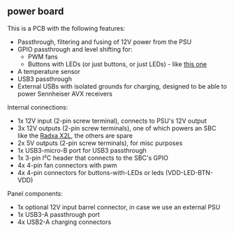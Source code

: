 ## power board

This is a PCB with the following features:
- Passthrough, filtering and fusing of 12V power from the PSU
- GPIO passthrough and level shifting for:
    - PWM fans
    - Buttons with LEDs (or just buttons, or just LEDs) - like [this one](https://eu.mouser.com/ProductDetail/Shin-Chin/R13-508BL-05-BRR12V?qs=gZXFycFWdAOqSBZAzEyqbA%3D%3D)
- A temperature sensor
- USB3 passthrough
- External USBs with isolated grounds for charging, designed to be able to power Sennheiser AVX receivers

Internal connections:
- 1x 12V input (2-pin screw terminal), connects to PSU's 12V output
- 3x 12V outputs (2-pin screw terminals), one of which powers an SBC like the [Radxa X2L](https://radxa.com/products/x/x2l/), the others are spare
- 2x 5V outputs (2-pin screw terminals), for misc purposes
- 1x USB3-micro-B port for USB3 passthrough
- 1x 3-pin I²C header that connects to the SBC's GPIO
- 4x 4-pin fan connectors with pwm
- 4x 4-pin connectors for buttons-with-LEDs or leds (VDD-LED-BTN-VDD)

Panel components:
- 1x optional 12V input barrel connector, in case we use an external PSU
- 1x USB3-A passthrough port
- 4x USB2-A charging connectors

